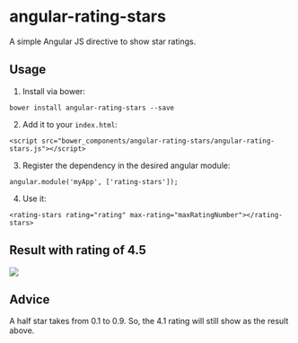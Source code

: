 # angular-rating-stars
A simple Angular JS directive to show star ratings.

## Usage

1) Install via bower:

`bower install angular-rating-stars --save`

2) Add it to your `index.html`:

`<script src="bower_components/angular-rating-stars/angular-rating-stars.js"></script>`

3) Register the dependency in the desired angular module:

`angular.module('myApp', ['rating-stars']);`

4) Use it:

`<rating-stars rating="rating" max-rating="maxRatingNumber"></rating-stars>`

## Result with rating of 4.5

![](http://i.imgur.com/8yGvw54.png)

## Advice
A half star takes from 0.1 to 0.9. So, the 4.1 rating will still show as the result above.
